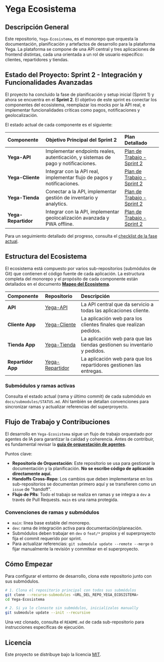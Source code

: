 # Yega Ecosistema

## Descripción General

Este repositorio, `Yega-Ecosistema`, es el monorepo que orquesta la documentación, planificación y artefactos de desarrollo para la plataforma Yega. La plataforma se compone de una API central y tres aplicaciones de frontend distintas, cada una orientada a un rol de usuario específico: clientes, repartidores y tiendas.

## Estado del Proyecto: Sprint 2 - Integración y Funcionalidades Avanzadas

El proyecto ha concluido la fase de planificación y setup inicial (Sprint 1) y ahora se encuentra en el **Sprint 2**. El objetivo de este sprint es conectar los componentes del ecosistema, reemplazar los mocks por la API real, e implementar funcionalidades críticas como pagos, notificaciones y geolocalización.

El estado actual de cada componente es el siguiente:

| Componente      | Objetivo Principal del Sprint 2                                       | Plan Detallado                                      |
| :-------------- | :-------------------------------------------------------------------- | :-------------------------------------------------- |
| **Yega-API**    | Implementar endpoints reales, autenticación, y sistemas de pago y notificaciones. | [Plan de Trabajo - Sprint 2](./PLAN_TRABAJO_SPRINT_2.md) |
| **Yega-Cliente**  | Integrar con la API real, implementar flujo de pagos y notificaciones.       | [Plan de Trabajo - Sprint 2](./PLAN_TRABAJO_SPRINT_2.md) |
| **Yega-Tienda**   | Conectar a la API, implementar gestión de inventario y analytics.   | [Plan de Trabajo - Sprint 2](./PLAN_TRABAJO_SPRINT_2.md) |
| **Yega-Repartidor**| Integrar con la API, implementar geolocalización avanzada y PWA offline. | [Plan de Trabajo - Sprint 2](./PLAN_TRABAJO_SPRINT_2.md) |

Para un seguimiento detallado del progreso, consulta el [checklist de la fase actual](./docs/plan/checklist-fase-actual.md).

## Estructura del Ecosistema

El ecosistema está compuesto por varios sub-repositorios (submódulos de Git) que contienen el código fuente de cada aplicación. La estructura completa del monorepo y el propósito de cada componente están detallados en el documento **[Mapeo del Ecosistema](./ECOSISTEMA.md)**.

| Componente | Repositorio | Descripción |
| :--- | :--- | :--- |
| **API** | [Yega-API](./Yega-API/) | La API central que da servicio a todas las aplicaciones cliente. |
| **Cliente App** | [Yega-Cliente](./Yega-Cliente/) | La aplicación web para los clientes finales que realizan pedidos. |
| **Tienda App** | [Yega-Tienda](./Yega-Tienda/) | La aplicación web para que las tiendas gestionen su inventario y pedidos. |
| **Repartidor App** | [Yega-Repartidor](./Yega-Repartidor/) | La aplicación web para que los repartidores gestionen las entregas. |

### Submódulos y ramas activas

Consulta el estado actual (rama y último commit) de cada submódulo en `docs/submodules/STATUS.md`. Ahí también se detallan convenciones para sincronizar ramas y actualizar referencias del superproyecto.

## Flujo de Trabajo y Contribuciones

El desarrollo en `Yega-Ecosistema` sigue un flujo de trabajo orquestado por agentes de IA para garantizar la calidad y coherencia. Antes de contribuir, es fundamental revisar la **[guía de orquestación de agentes](./docs/agents/AGENTS.md)**.

Puntos clave:
- **Repositorio de Orquestación**: Este repositorio se usa para gestionar la documentación y la planificación. **No se escribe código de aplicación directamente aquí.**
- **Handoffs Cross-Repo**: Los cambios que deben implementarse en los sub-repositorios se documentan primero aquí y se transfieren como un `issue` de "handoff".
- **Flujo de PRs**: Todo el trabajo se realiza en ramas y se integra a `dev` a través de Pull Requests. `main` es una rama protegida.

### Convenciones de ramas y submódulos

- `main`: línea base estable del monorepo.
- `dev`: rama de integración activa para documentación/planeación.
- Submódulos deben trabajar en `dev` o `feat/*` propios y el superproyecto fija el commit requerido por sprint.
- Para actualizar referencias: `git submodule update --remote --merge` o fijar manualmente la revisión y commitear en el superproyecto.

## Cómo Empezar

Para configurar el entorno de desarrollo, clona este repositorio junto con sus submódulos.

```sh
# 1. Clona el repositorio principal con todos sus submódulos
git clone --recurse-submodules <URL_DEL_REPO_YEGA_ECOSISTEMA>
cd Yega-Ecosistema

# 2. Si ya lo clonaste sin submódulos, inicialízalos manually
git submodule update --init --recursive
```

Una vez clonado, consulta el `README.md` de cada sub-repositorio para instrucciones específicas de ejecución.

## Licencia

Este proyecto se distribuye bajo la licencia [MIT](./LICENSE).
